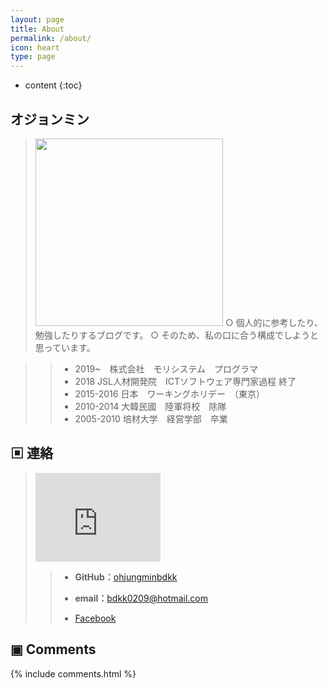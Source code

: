 ```yaml
---
layout: page
title: About
permalink: /about/
icon: heart
type: page
---
```


* content
{:toc}

## **オジョンミン**
> <img src="http://ohjungminbdkk.github.io/img/about/myphoto.jpg" width="300" height="300">
> ○ 個人的に参考したり、勉強したりするブログです。
> ○ そのため、私の口に合う構成でしようと思っています。

> > - 2019~　株式会社　モリシステム　プログラマ
> > - 2018 JSL人材開発院　ICTソフトウェア専門家過程 終了
> > - 2015-2016 日本　ワーキングホリデー　（東京）
> > - 2010-2014 大韓民國　陸軍将校　除隊
> > - 2005-2010 培材大学　経営学部　卒業

## ▣ 連絡
><iframe src="http://githubbadge.appspot.com/ohjungminbdkk?s=1&a=0" style="border: 0;height: 142px;width: 200px;overflow: hidden;" frameBorder="0"></iframe>
>
>>- **GitHub：**[ohjungminbdkk](https://ohjungminbdkk.github.io)
>>
>>- **email：**[bdkk0209@hotmail.com](bdkk0209@hotmail.com)
>>
>>- [Facebook](https://www.facebook.com/bdkk0209)

## ▣ Comments

{% include comments.html %}
